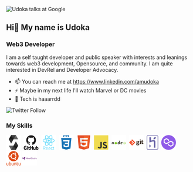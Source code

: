 ![Udoka talks at Google](https://lh3.googleusercontent.com/pw/AL9nZEW1wdctcxXphLOYPoYbr_fQRocJgwtevGSu8y0ZYSBSry3Hozku6onnLLDzqQjtG7UBaFgbLDNjT90zxJPR1PHd5ASy5qeCcWvLv5xMHYeZqctlpXDJJKDoUq_vk8IEnsvkF7z_Kh4d883ecxK0wIvW=w940-h626-no?authuser=0)

## Hi👋 My name is Udoka


### Web3 Developer


I am a self taught developer and public speaker with interests and leanings towards web3 development, Opensource, and community.
I am quite interested in DevRel and Developer Advocacy.

- 📫 You can reach me at https://www.linkedin.com/amudoka
- ⚡  Maybe in my next life I'll watch Marvel or DC movies
- 🤔 Tech is haaarrdd 

![Twitter Follow](https://img.shields.io/twitter/follow/sir_uddy?color=blue&label=lets%20connect%20&logo=twitter&logoColor=twitter&style=for-the-badge)


### My Skills

<div>
  <img src="https://github.com/devicons/devicon/blob/master/icons/solidity/solidity-original.svg" title="React" alt="Solidity" width="40" height="40"/>&nbsp;
<img src="https://github.com/devicons/devicon/blob/master/icons/github/github-original-wordmark.svg" title="React" alt="github" width="40" height="40"/>&nbsp;
  <img src="https://github.com/devicons/devicon/blob/master/icons/react/react-original-wordmark.svg" title="React" alt="React" width="40" height="40"/>&nbsp;
  <img src="https://github.com/devicons/devicon/blob/master/icons/css3/css3-plain-wordmark.svg"  title="CSS3" alt="CSS" width="40" height="40"/>&nbsp;
  <img src="https://github.com/devicons/devicon/blob/master/icons/html5/html5-original.svg" title="HTML5" alt="HTML" width="40" height="40"/>&nbsp;
  <img src="https://github.com/devicons/devicon/blob/master/icons/javascript/javascript-original.svg" title="JavaScript" alt="JavaScript" width="40" height="40"/>&nbsp;
   <img src="https://github.com/devicons/devicon/blob/master/icons/nodejs/nodejs-original-wordmark.svg" title="NodeJS" alt="NodeJS" width="40" height="40"/>&nbsp;
  <img src="https://github.com/devicons/devicon/blob/master/icons/git/git-original-wordmark.svg" title="Git" **alt="Git" width="40" height="40"/>
<img src="https://github.com/devicons/devicon/blob/master/icons/heroku/heroku-original.svg" title="Git" **alt="Heroku" width="40" height="40"/>
<img src="https://github.com/devicons/devicon/blob/master/icons/polygon/polygon-original.svg" title="Git" **alt="Polygon" width="40" height="40"/>
<img src="https://github.com/devicons/devicon/blob/master/icons/ubuntu/ubuntu-plain-wordmark.svg" title="Git" **alt="Ubuntu" width="40" height="40"/>
<img src="https://github.com/devicons/devicon/blob/master/icons/visualstudio/visualstudio-plain-wordmark.svg" title="VSC" **alt="Git" width="40" height="40"/>
</div>

